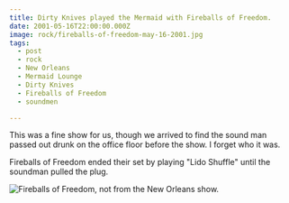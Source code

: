 ```yaml
---
title: Dirty Knives played the Mermaid with Fireballs of Freedom.
date: 2001-05-16T22:00:00.000Z
image: rock/fireballs-of-freedom-may-16-2001.jpg
tags:
  - post 
  - rock
  - New Orleans
  - Mermaid Lounge
  - Dirty Knives
  - Fireballs of Freedom
  - soundmen

---
```


This was a fine show for us, though we arrived to find the sound man passed out drunk on the office floor before the show.
I forget who it was.

Fireballs of Freedom ended their set by playing "Lido Shuffle" until the soundman pulled the plug.

![Fireballs of Freedom, not from the New Orleans show.](/static/img/rock/fireballs-of-freedom-may-16-2001.jpg)
